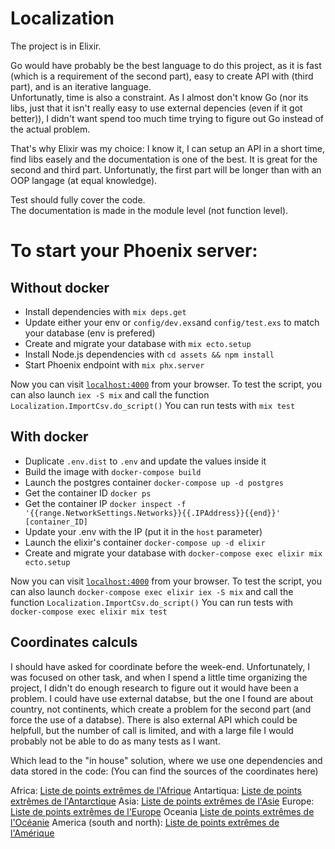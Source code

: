 # Localization

The project is in Elixir.

Go would have probably be the best language to do this project, as it is fast (which is a requirement of the second part), easy to create API with (third part), and is an iterative language.</br>
Unfortunatly, time is also a constraint. As I almost don't know Go (nor its libs, just that it isn't really easy to use external depencies (even if it got better)), I didn't want spend too much time trying to figure out Go instead of the actual problem.

That's why Elixir was my choice: I know it, I can setup an API in a short time, find libs easely and the documentation is one of the best. It is great for the second and third part.
Unfortunatly, the first part will be longer than with an OOP langage (at equal knowledge).

Test should fully cover the code.</br>
The documentation is made in the module level (not function level).


# To start your Phoenix server:

## Without docker

  * Install dependencies with `mix deps.get`
  * Update either your env or `config/dev.exs`and `config/test.exs` to match your database (env is prefered)
  * Create and migrate your database with `mix ecto.setup`
  * Install Node.js dependencies with `cd assets && npm install`
  * Start Phoenix endpoint with `mix phx.server`

Now you can visit [`localhost:4000`](http://localhost:4000) from your browser.
To test the script, you can also launch `iex -S mix` and call the function `Localization.ImportCsv.do_script()`
You can run tests with `mix test`

## With docker

  * Duplicate `.env.dist` to `.env` and update the values inside it
  * Build the image with `docker-compose build`
  * Launch the postgres container `docker-compose up -d postgres`
  * Get the container ID `docker ps`
  * Get the container IP `docker inspect -f '{{range.NetworkSettings.Networks}}{{.IPAddress}}{{end}}' [container_ID]`
  * Update your .env with the IP (put it in the `host` parameter)
  * Launch the elixir's container `docker-compose up -d elixir`
  * Create and migrate your database with `docker-compose exec elixir mix ecto.setup`

Now you can visit [`localhost:4000`](http://localhost:4000) from your browser.
To test the script, you can also launch `docker-compose exec elixir iex -S mix` and call the function `Localization.ImportCsv.do_script()`
You can run tests with `docker-compose exec elixir mix test`

## Coordinates calculs

I should have asked for coordinate before the week-end. Unfortunately, I was focused on other task, and when I spend a little time organizing the project, I didn't do enough research to figure out it would have been a problem.
I could have use external databse, but the one I found are about country, not continents, which create a problem for the second part (and force the use of a databse).
There is also external API which could be helpfull, but the number of call is limited, and with a large file I would probably not be able to do as many tests as I want.

Which lead to the "in house" solution, where we use one dependencies and data stored in the code: (You can find the sources of the coordinates here)

Africa: [Liste de points extrêmes de l'Afrique](https://fr.wikipedia.org/wiki/Liste_de_points_extrêmes_de_l%27Afrique)
Antartiqua: [Liste de points extrêmes de l'Antarctique](https://fr.wikipedia.org/wiki/Liste_de_points_extrêmes_de_l%27Antarctique)
Asia: [Liste de points extrêmes de l'Asie](https://fr.wikipedia.org/wiki/Liste_de_points_extrêmes_de_l%27Asie)
Europe: [Liste de points extrêmes de l'Europe](https://fr.wikipedia.org/wiki/Liste_de_points_extrêmes_de_l%27Europe) 
Oceania [Liste de points extrêmes de l'Océanie](https://fr.wikipedia.org/wiki/Liste_de_points_extrêmes_de_l%27Océanie)
America (south and north): [Liste de points extrêmes de l'Amérique](https://fr.wikipedia.org/wiki/Liste_de_points_extrêmes_de_l%27Amérique)

